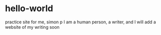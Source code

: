 # hello-world
practice site for me, simon p
I am a human person, a writer, and I will add a website of my writing soon
